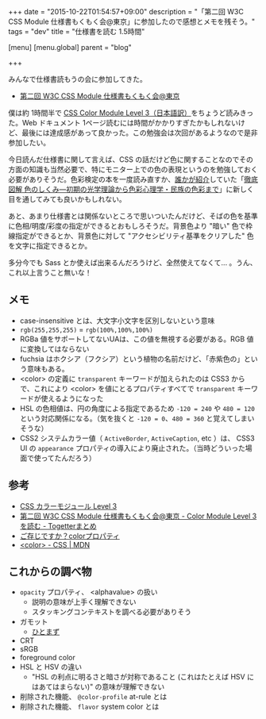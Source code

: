 +++
date = "2015-10-22T01:54:57+09:00"
description = "「第二回 W3C CSS Module 仕様書もくもく会@東京」に参加したので感想とメモを残そう。"
tags = "dev"
title = "仕様書を読む 1.5時間"

[menu]
  [menu.global]
    parent = "blog"

+++

みんなで仕様書読もうの会に参加してきた。

- [第二回 W3C CSS Module 仕様書もくもく会@東京](http://tokyo-css-module-specs.connpass.com/event/21413/)

僕は約 1時間半で [CSS Color Module Level 3（日本語訳）](http://standards.mitsue.co.jp/resources/w3c/TR/css3-color/)をちょうど読みきった。Web ドキュメント 1ページ読むには時間がかかりすぎたかもしれないけど、最後には達成感があって良かった。この勉強会は次回があるようなので是非参加したい。

今日読んだ仕様書に関して言えば、CSS の話だけど色に関することなのでその方面の知識も当然必要で、特にモニター上での色の表現というのを勉強しておく必要がありそうだ。色彩検定の本を一度読み直すか、[誰かが紹介](https://twitter.com/momdo_/status/656820498035159040)していた「[徹底図解 色のしくみ―初期の光学理論から色彩心理学・民族の色彩まで](http://goo.gl/3aST8d)」に新しく目を通してみても良いかもしれない。

あと、あまり仕様書とは関係ないところで思いついたんだけど、そばの色を基準に色相/明度/彩度の指定ができるとおもしろそうだ。背景色より "暗い" 色で枠線指定ができるとか、背景色に対して "アクセシビリティ基準をクリアした" 色を文字に指定できるとか。

多分今でも Sass とか使えば出来るんだろうけど、全然使えてなくて... 。うん、これ以上言うこと無いな！

## メモ
- case-insensitive とは、大文字小文字を区別しないという意味
- `rgb(255,255,255)` = `rgb(100%,100%,100%)`
- RGBa 値をサポートしてないUAは、この値を無視する必要がある。RGB 値に変換してはならない
- fuchsia はホクシア（フクシア）という植物の名前だけど、「赤紫色の」という意味もある。
- \<color\> の定義に `transparent` キーワードが加えられたのは CSS3 からで、これにより \<color\> を値にとるプロパティすべてで `transparent` キーワードが使えるようになった
- HSL の色相値は、円の角度による指定であるため `-120 = 240` や `480 = 120` という対応関係になる。（気を抜くと `-120 = 0`、`480 = 360` と覚えてしまいそうな）
- CSS2 システムカラー値（ `ActiveBorder`, `ActiveCaption`, etc ）は、 CSS3 UI の `appearance` プロパティの導入により廃止された。（当時どういった場面で使ってたんだろう）

## 参考
- [CSS カラーモジュール Level 3](http://standards.mitsue.co.jp/resources/w3c/TR/css3-color/)
- [第二回 W3C CSS Module 仕様書もくもく会@東京 - Color Module Level 3 を読む - Togetterまとめ](http://togetter.com/li/889862)
- [ご存じですか？colorプロパティ](http://geckotang.github.io/presentation-BacktoBasics-20150830/)
- [\<color\> - CSS | MDN](https://developer.mozilla.org/ja/docs/Web/CSS/color_value)

## これからの調べ物
- `opacity` プロパティ、 \<alphavalue\> の扱い
    - 説明の意味が上手く理解できない
    - スタッキングコンテキストを調べる必要がありそう
- ガモット
    - [ひとまず](http://home.a02.itscom.net/color/gamut/gamut.html)
- CRT
- sRGB
- foreground color
- HSL と HSV の違い
    - "HSL の利点に明るさと暗さが対称であること (これはたとえば HSV にはあてはまらない)" の意味が理解できない
- 削除された機能、 `@color-profile` at-rule とは
- 削除された機能、 `flavor` system color とは

